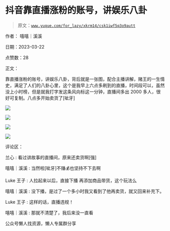 # 抖音靠直播涨粉的账号，讲娱乐八卦

> 原文：[`www.yuque.com/for_lazy/xkrm14/csk1iwf5q3o9autt`](https://www.yuque.com/for_lazy/xkrm14/csk1iwf5q3o9autt)

作者： 嘻嘻｜溪溪

日期：2023-03-22

点赞数：28

正文：

靠直播涨粉的账号，讲娱乐八卦，背后就是一张图，配合主播讲解，赌王的一生情史，满足了人们的八卦心里，这个是我早上六点多刷到的直播，时间段可以，虽然没上小时榜，但是就我打字发这条风向标这一分钟，直播间多出 2000 多人，很好可复制。八点多开始卖货了[呲牙]

![](img/79d55520d0977b8b164797ea3cb9e294.png)  

![](img/bd2f461f83a83dd527cb4072394c19bf.png)

![](img/288a5dffaf26d152ff5d047d15ead888.png)

![](img/64b517d4117038b34847e32856eb16d1.png)

评论区：

兰心 : 看过讲故事的直播间，原来还卖货啊[强]

嘻嘻｜溪溪 : 当然啦[呲牙]不赚💰也坚持不下去啊

Luke 王子 : 人拉起来以后，直接下播 再添加商品带货，这个玩法么

嘻嘻｜溪溪 : 没下播，是过了一个多小时我又看到了他再卖货，就又回来补充下。

Luke 王子 : 这样的话，直播违规！

嘻嘻｜溪溪 : 那就不清楚了，我后来没一直看

公众号懒人找资源，懒人专属群分享


